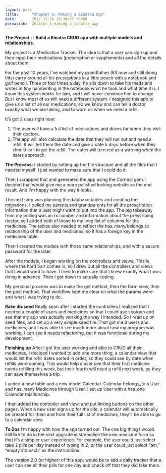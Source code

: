 ```yaml
---
layout: post
title:      "Chapter 5: Making a Sinatra App"
date:       2017-11-16 19:38:07 +0000
permalink:  chapter_5_making_a_sinatra_app
---
```



**The Project -- Build a Sinatra CRUD app with multiple models and relationships.** 

My project is a Medication Tracker. The idea is that a user can sign up and then input their medications (prescription or supplements) and all the details about them. 

For the past 10 years, I've watched my grandfather (83 now and still doing this) carry around all his presciptions in a little pouch with a notebook and golf pencil. Three or four times a day, he sits down to take his meds and writes in tiny handwriting in the notebook what he took and what time it is. I know this system works for him, and I will never convince him to change. But I know most of us will need a different system. I designed this app to give us a list of all our medications, so we know and can tell a doctor exactly what we are taking, and to warn us when we need a refill. 

It’s got 2 uses right now: 
1. The user will have a full list of medications and doses for when they visit their doctors. 
2. The app will also calculate the date that they will run out and need a refill. It will tell them the date and give a date 5 days before when they should call to get the refill. The dates will turn red as a warning when the dates approach. 

**The Process:**
I started by setting up the file structure and all the files that I needed myself. I just wanted to make sure that I could do it. 

Then I scrapped that and generated the app using the Corneal gem. I decided that would give me a more polished looking website as the end result. And I'm happy with the way it looks. 

The next step was planning the database tables and creating the migrations. I polled my parents and grandparents for all the prescription information that a user might want to put into the app. The big takeaway from my polling was an rx number and information about the prescribing doctor, so I added both of those to my long list of columns for the medicines. The tables also needed to reflect the has_many/belongs_to relationship of the user and medicines, so it has a foreign key in the medicines table. 

Then I created the models with those same relationships, and with a secure password for the User. 

After the models, I began working on the controllers and views. This is where the hard part comes in, so I drew out all the controllers and views that I would want to have. I tried to make sure that I knew exactly what I was doing in advance. Then I got down to actually coding. 

My personal process was to make the get method, then the form view, then the post method. That workflow kept me clear on what the params were and what I was trying to do. 

**Rake db:seed**
Really soon after I started the controllers I realized that I needed a couple of users and medicines so that I could use shotgun and see that my app was actually working the way I intended. So I read up on seed files, and set up a very simple seed file. That got me 3 users and medicines, and I was able to see much more about how my program was working. I can see it needs refactoring, but it was functional during my development.

**Finishing up**
After I got the user working and able to CRUD all their medicines, I decided I wanted to add one more thing, a calendar view that would list the refill dates sorted in order, so they could see by date when refills were coming. This would help a user see that their first medicine needs refilling this week, but their fourth will need a refill next week, so they can save themselves a trip. 

I added a new table and a new model Calendar. Calendar belongs_to a User and has_many Medicines through User. I set up User with a has_one Calendar relationship. 

I then added the controller and view, and put linking buttons on the other pages. When a new user signs up for the site, a calendar will automatically be created for them and from their full list of medicines, they'll be able to go to a calendar view.

**To Dos**
I’m happy with how the app turned out. The one big thing I would still like to do in the next upgrade is streamline the new medicine form so that it’s a simpler user experience. For example, the user could just select take 2 pills per day instead of typing in 2, or the user could just select “am,” “empty stomach” as the instructions. 

The version 2.0 (or higher) of this app, would be to add a daily tracker that a user can see all their pills for one day and check off that they did take them. 


